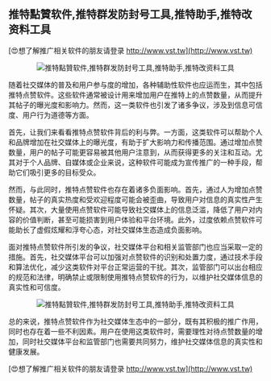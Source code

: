 ## **推特點贊软件,推特群发防封号工具,推特助手,推特改资料工具**

[😍想了解推广相关软件的朋友请登录 http://www.vst.tw](http://www.vst.tw)

 <center><img src="https://vst.tw/MP4/tuiguang/png/7.png" alt="推特點贊软件,推特群发防封号工具,推特助手,推特改资料工具"></center>

随着社交媒体的普及和用户参与度的增加，各种辅助性软件也应运而生，其中包括推特点赞软件。这些软件通常被设计用来增加用户在推特上的点赞数量，从而提升其帖子的曝光度和影响力。然而，这一类软件也引发了诸多争议，涉及到信息可信度、用户行为道德等方面。

首先，让我们来看看推特点赞软件背后的利与弊。一方面，这类软件可以帮助个人和品牌增加在社交媒体上的曝光度，有助于扩大影响力和传播范围。通过增加点赞数量，用户的帖子可能更容易被其他用户注意到，从而获得更多的关注和互动。尤其对于个人品牌、自媒体或企业来说，这种软件可能成为宣传推广的一种手段，帮助它们吸引更多的目标受众。

然而，与此同时，推特点赞软件也存在着诸多负面影响。首先，通过人为增加点赞数量，帖子的真实热度和受欢迎程度可能会被歪曲，导致用户对信息的真实性产生怀疑。其次，大量使用点赞软件可能导致社交媒体上的信息泛滥，降低了用户对内容的价值判断，甚至可能损害到用户体验和平台环境。此外，过度依赖点赞软件可能助长了虚假炫耀和浮夸心态，对社交媒体生态造成负面影响。

面对推特点赞软件所引发的争议，社交媒体平台和相关监管部门也应当采取一定的措施。首先，社交媒体平台可以加强对点赞软件的识别和处置力度，通过技术手段和算法优化，减少这类软件对平台正常运营的干扰。其次，监管部门可以出台相应的规范和法律，明确禁止或限制使用推特点赞软件的行为，以维护社交媒体信息的真实性和可信度。

 <center><img src="https://vst.tw/MP4/tuiguang/png/0.png" alt="推特點贊软件,推特群发防封号工具,推特助手,推特改资料工具"></center>

总的来说，推特点赞软件作为社交媒体生态中的一部分，既有其积极的推广作用，同时也存在着一些不利因素。用户在使用这类软件时，需要理性对待点赞数量的增加，同时社交媒体平台和监管部门也需要共同努力，维护社交媒体信息的真实性和健康发展。

[😍想了解推广相关软件的朋友请登录 http://www.vst.tw](http://www.vst.tw)



